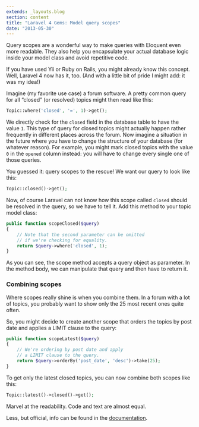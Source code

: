```yaml
---
extends: _layouts.blog
section: content
title: "Laravel 4 Gems: Model query scopes"
date: "2013-05-30"
---
```


Query scopes are a wonderful way to make queries with Eloquent even more readable.
They also help you encapsulate your actual database logic inside your model class and avoid repetitive code.

If you have used Yii or Ruby on Rails, you might already know this concept.
Well, Laravel 4 now has it, too.
(And with a little bit of pride I might add: it was my idea!)

Imagine (my favorite use case) a forum software.
A pretty common query for all “closed” (or resolved) topics might then read like this:

~~~php
Topic::where('closed', '=', 1)->get();
~~~

We directly check for the `closed` field in the database table to have the value `1`.
This type of query for closed topics might actually happen rather frequently in different places across the forum.
Now imagine a situation in the future where you have to change the structure of your database (for whatever reason).
For example, you might mark closed topics with the value `0` in the `opened` column instead: you will have to change every single one of those queries.

You guessed it: query scopes to the rescue! We want our query to look like this:

~~~php
Topic::closed()->get();
~~~

Now, of course Laravel can not know how this scope called `closed` should be resolved in the query, so we have to tell it.
Add this method to your topic model class:

~~~php
public function scopeClosed($query)
{
    // Note that the second parameter can be omitted
    // if we're checking for equality.
    return $query->where('closed', 1);
}
~~~

As you can see, the scope method accepts a query object as parameter.
In the method body, we can manipulate that query and then have to return it.

### Combining scopes

Where scopes really shine is when you combine them.
In a forum with a lot of topics, you probably want to show only the 25 most recent ones quite often.

So, you might decide to create another scope that orders the topics by post date and applies a LIMIT clause to the query:

~~~php
public function scopeLatest($query)
{
    // We're ordering by post date and apply
    // a LIMIT clause to the query.
    return $query->orderBy('post_date', 'desc')->take(25);
}
~~~

To get only the latest closed topics, you can now combine both scopes like this:

~~~php
Topic::latest()->closed()->get();
~~~

Marvel at the readability.
Code and text are almost equal.

Less, but official, info can be found in the [documentation][1].

[1]: http://laravel.com/docs/eloquent#query-scopes
